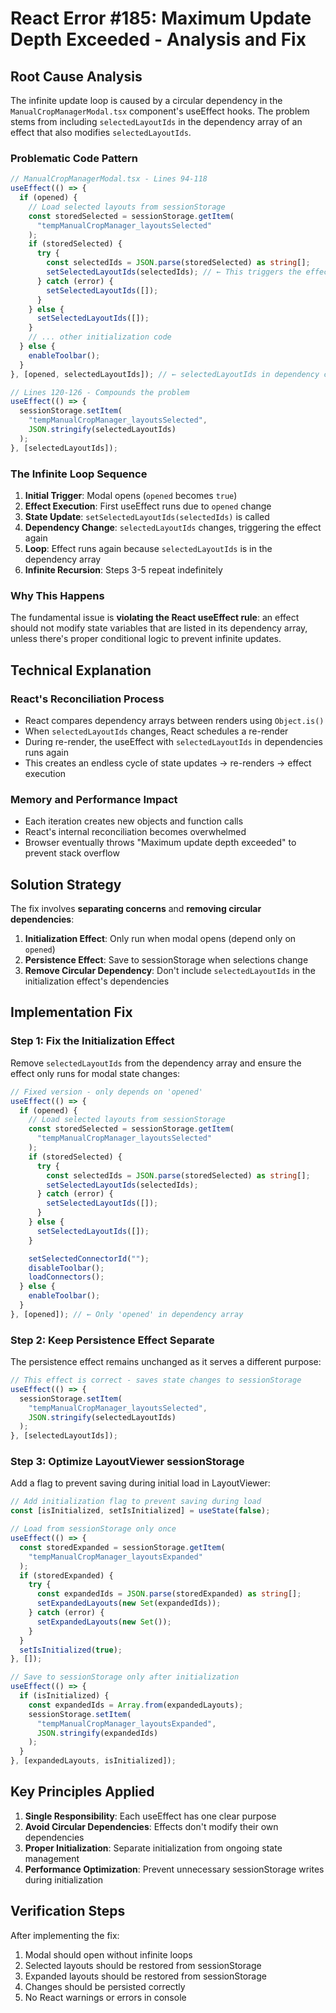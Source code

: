 # React Error #185: Maximum Update Depth Exceeded - Analysis and Fix

## Root Cause Analysis

The infinite update loop is caused by a circular dependency in the `ManualCropManagerModal.tsx` component's useEffect hooks. The problem stems from including `selectedLayoutIds` in the dependency array of an effect that also modifies `selectedLayoutIds`.

### Problematic Code Pattern

```typescript
// ManualCropManagerModal.tsx - Lines 94-118
useEffect(() => {
  if (opened) {
    // Load selected layouts from sessionStorage
    const storedSelected = sessionStorage.getItem(
      "tempManualCropManager_layoutsSelected"
    );
    if (storedSelected) {
      try {
        const selectedIds = JSON.parse(storedSelected) as string[];
        setSelectedLayoutIds(selectedIds); // ← This triggers the effect again!
      } catch (error) {
        setSelectedLayoutIds([]);
      }
    } else {
      setSelectedLayoutIds([]);
    }
    // ... other initialization code
  } else {
    enableToolbar();
  }
}, [opened, selectedLayoutIds]); // ← selectedLayoutIds in dependency causes infinite loop!

// Lines 120-126 - Compounds the problem
useEffect(() => {
  sessionStorage.setItem(
    "tempManualCropManager_layoutsSelected",
    JSON.stringify(selectedLayoutIds)
  );
}, [selectedLayoutIds]);
```

### The Infinite Loop Sequence

1. **Initial Trigger**: Modal opens (`opened` becomes `true`)
2. **Effect Execution**: First useEffect runs due to `opened` change
3. **State Update**: `setSelectedLayoutIds(selectedIds)` is called
4. **Dependency Change**: `selectedLayoutIds` changes, triggering the effect again
5. **Loop**: Effect runs again because `selectedLayoutIds` is in the dependency array
6. **Infinite Recursion**: Steps 3-5 repeat indefinitely

### Why This Happens

The fundamental issue is **violating the React useEffect rule**: an effect should not modify state variables that are listed in its dependency array, unless there's proper conditional logic to prevent infinite updates.

## Technical Explanation

### React's Reconciliation Process

- React compares dependency arrays between renders using `Object.is()`
- When `selectedLayoutIds` changes, React schedules a re-render
- During re-render, the useEffect with `selectedLayoutIds` in dependencies runs again
- This creates an endless cycle of state updates → re-renders → effect execution

### Memory and Performance Impact

- Each iteration creates new objects and function calls
- React's internal reconciliation becomes overwhelmed
- Browser eventually throws "Maximum update depth exceeded" to prevent stack overflow

## Solution Strategy

The fix involves **separating concerns** and **removing circular dependencies**:

1. **Initialization Effect**: Only run when modal opens (depend only on `opened`)
2. **Persistence Effect**: Save to sessionStorage when selections change
3. **Remove Circular Dependency**: Don't include `selectedLayoutIds` in the initialization effect's dependencies

## Implementation Fix

### Step 1: Fix the Initialization Effect

Remove `selectedLayoutIds` from the dependency array and ensure the effect only runs for modal state changes:

```typescript
// Fixed version - only depends on 'opened'
useEffect(() => {
  if (opened) {
    // Load selected layouts from sessionStorage
    const storedSelected = sessionStorage.getItem(
      "tempManualCropManager_layoutsSelected"
    );
    if (storedSelected) {
      try {
        const selectedIds = JSON.parse(storedSelected) as string[];
        setSelectedLayoutIds(selectedIds);
      } catch (error) {
        setSelectedLayoutIds([]);
      }
    } else {
      setSelectedLayoutIds([]);
    }

    setSelectedConnectorId("");
    disableToolbar();
    loadConnectors();
  } else {
    enableToolbar();
  }
}, [opened]); // ← Only 'opened' in dependency array
```

### Step 2: Keep Persistence Effect Separate

The persistence effect remains unchanged as it serves a different purpose:

```typescript
// This effect is correct - saves state changes to sessionStorage
useEffect(() => {
  sessionStorage.setItem(
    "tempManualCropManager_layoutsSelected",
    JSON.stringify(selectedLayoutIds)
  );
}, [selectedLayoutIds]);
```

### Step 3: Optimize LayoutViewer sessionStorage

Add a flag to prevent saving during initial load in LayoutViewer:

```typescript
// Add initialization flag to prevent saving during load
const [isInitialized, setIsInitialized] = useState(false);

// Load from sessionStorage only once
useEffect(() => {
  const storedExpanded = sessionStorage.getItem(
    "tempManualCropManager_layoutsExpanded"
  );
  if (storedExpanded) {
    try {
      const expandedIds = JSON.parse(storedExpanded) as string[];
      setExpandedLayouts(new Set(expandedIds));
    } catch (error) {
      setExpandedLayouts(new Set());
    }
  }
  setIsInitialized(true);
}, []);

// Save to sessionStorage only after initialization
useEffect(() => {
  if (isInitialized) {
    const expandedIds = Array.from(expandedLayouts);
    sessionStorage.setItem(
      "tempManualCropManager_layoutsExpanded",
      JSON.stringify(expandedIds)
    );
  }
}, [expandedLayouts, isInitialized]);
```

## Key Principles Applied

1. **Single Responsibility**: Each useEffect has one clear purpose
2. **Avoid Circular Dependencies**: Effects don't modify their own dependencies
3. **Proper Initialization**: Separate initialization from ongoing state management
4. **Performance Optimization**: Prevent unnecessary sessionStorage writes during initialization

## Verification Steps

After implementing the fix:

1. Modal should open without infinite loops
2. Selected layouts should be restored from sessionStorage
3. Expanded layouts should be restored from sessionStorage
4. Changes should be persisted correctly
5. No React warnings or errors in console

